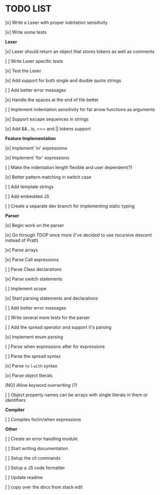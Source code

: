 # TODO LIST

[x] Write a Lexer with proper indntation sensitivity

[x] Write some tests

**Lexer**

[x] Lexer should return an object that stores tokens as well as comments

[ ] Write Lexer specific tests

[x] Test the Lexer

[x] Add support for both single and double quote strings

[ ] Add better error messages

[x] Handle the spaces at the end of file better

[ ] Implement indentation sensitivity for fat arrow functions as arguments

[x] Support escape sequences in strings

[x] Add && , is, === and || tokens support

**Feature Implementation**

[x] Implement 'in' expressions

[x] Implement 'for' expressions

[ ] Make the indentation length flexible and user dependent(?)

[x] Better pattern matching in switch case

[ ] Add template strings

[ ] Add embedded JS

[ ] Create a separate dev branch for implementing static typing

**Parser**

[x] Begin work on the parser

[x] Go through TDOP once more (I've decided to use recursive descent instead of Pratt)

[x] Parse arrays

[x] Parse Call expressions

[ ] Parse Class declarations

[x] Parse switch statements

[ ] Implement scope

[x] Start parsing statements and declarations

[ ] Add better error messages

<!-- [ ] Come up with a way to add operator overloading (There won't be any) -->

[ ] Write several more tests for the parser

[ ] Add the spread operator and support it's parsing

[x] Implement enum parsing

[ ] Parse when expressions after for expressions

[ ] Parse the spread syntax

[x] Parse `to` \ `with` syntax

[x] Parse object literals

[NO] _Allow keyword overwriting (?)_

[ ] Object property names can be arrays with single literals in them or identifiers

**Compiler**

[ ] Compiles for/in/when expressions

**Other**

[ ] Create an error handling module

[ ] Start writing documentation

[ ] Setup the cli commands

[ ] Setup a JS code formatter

[ ] Update readme

[ ] copy over the docs from stack edit
